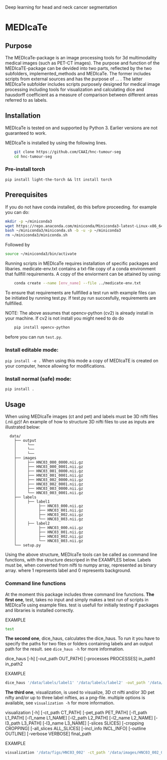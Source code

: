 Deep learning for head and neck cancer segmentation<a name="TOP"></a>



# MEDIcaTe
## Purpose
The MEDIcaTe-package is an image processing tools for 3d multimodality medical images (such as PET-CT images). The purpose and function of the MEDIcaTE-package can be devided into two parts, reflected by the two subfolders, implemented_methods and MEDIcaTe. The former includes scripts from external sources and has the purpose of ... . The latter MEDIcaTe subfolder includes scripts purposely designed for medical image processing including tools for visualization and calculating dice and hausdorff coefficient as a measure of comparison between different areas referred to as labels.   


## Installation
MEDIcaTe is tested on and supported by Python 3. Earlier versions are not guaranteed to work.

MEDIcaTe is installed by using the following lines.
```bash
    git clone https://github.com/CAAI/hnc-tumour-seg
    cd hnc-tumour-seg
```

### Pre-install torch
```
pip install light-the-torch && ltt install torch
```

## Prerequisites
If you do not have conda installed, do this before proceeding. for example you can do:
```bash
mkdir -p ~/miniconda3
wget https://repo.anaconda.com/miniconda/Miniconda3-latest-Linux-x86_64.sh -O ~/miniconda3/miniconda.sh
bash ~/miniconda3/miniconda.sh -b -u -p ~/miniconda3
rm ~/miniconda3/miniconda.sh
```
Followed by 
```bash
source ~/miniconda3/bin/activate
```

Running scripts in MEDIcaTe requires installation of specific packages and libaries. medicate-env.txt contains a txt-file copy of a conda environment that fullfill requirements. A copy of the enviorment can be attained by using:
```bash
    conda create --name [env_name] --file ../medicate-env.txt
```
To ensure that requirements are fullfilled a test run with example files can be initiated by running test.py. If test.py run succesfully, requirements are fullfilled.

NOTE: The above assumes that opencv-python (cv2) is already install in your machine. If cv2 is not install you might need to do do 
```bash
    pip install opencv-python
```
before you can run `test.py`.


### Install editable mode:
```pip install -e .``` 
When using this mode a copy of MEDIcaTE is created on your computer, hence allowing for modifications. 
### Install normal (safe) mode:
```pip install .``` 

## Usage
When using MEDIcaTe images (ct and pet) and labels must be 3D nifti files (.nii.gz)! An example of how to structure 3D nifti files to use as inputs are illustrated below:
```
  data/
    ├── output
    │     └── 
    │     └── 
    │     └── 
    ├── images
    │     ├── HNC03_000_0000.nii.gz
    │     ├── HNC03_000_0001.nii.gz
    │     ├── HNC03_001_0000.nii.gz
    │     ├── HNC03_001_0001.nii.gz
    │     ├── HNC03_002_0000.nii.gz
    │     ├── HNC03_002_0001.nii.gz
    │     ├── HNC03_003_0000.nii.gz
    │     └── HNC03_003_0001.nii.gz
    ├── labels
    │     ├── label1
    │          ├── HNC03_000.nii.gz
    │          ├── HNC03_001.nii.gz
    │          ├── HNC03_002.nii.gz
    │          └── HNC03_003.nii.gz
    │     ├── label2
    │          ├── HNC03_000.nii.gz
    │          ├── HNC03_001.nii.gz
    │          ├── HNC03_002.nii.gz
    │          └── HNC03_003.nii.gz     
    └── setup.py
```  

Using the above structure, MEDIcaTe tools can be called as command line functions, with the structure descriped in the EXAMPLES below.
Labels must be, when converted from nifti to numpy array, represented as binary array. where 1 represents label and 0 represents background.  
### Command line functions
At the moment this package includes three command line functions.
**The first one**, test, takes no input and simply makes a test run of scripts in MEDIcaTe using example files. test is usefull for initially testing if packages and libraries is installed correctly.

EXAMPLE
```bash
test
```

**The second one**, dice_haus, calculates the dice_haus. To run it you have to specify the paths for two files or folders containing labels and an output path for the result. see ```dice_haus -h``` for more information.

dice_haus [-h] [-out_path OUT_PATH] [-processes PROCESSES] in_path1 in_path2

EXAMPLE
```bash
dice_haus '/data/labels/label1' '/data/labels/label2' -out_path '/data/output'
```

**The third one**, visualization, is used to visualize, 3D ct nifti and/or 3D pet nifty and/or up to three label nifties, as a png-file. multiple options is available, see ```visualization -h``` for more information. 


visualization [-h] [-ct_path CT_PATH] [-pet_path PET_PATH] [-l1_path L1_PATH] [-l1_name L1_NAME] [-l2_path L2_PATH] [-l2_name L2_NAME]
                [-l3_path L3_PATH] [-l3_name L3_NAME] 
                [-slices SLICES] [-cropping CROPPING] [-all_slices ALL_SLICES] [-incl_info INCL_INFO]
                [-outline OUTLINE] [-verbose VERBOSE]
                final_path

EXAMPLE

```bash
visualization '/data/figs/HNC03_002' -ct_path '/data/images/HNC03_002_0000.nii.gz' -pet_path '/data/images/HNC03_002_0001.nii.gz' -l1_path '/data/labels/label1/HNC03_002.nii.gz'
```
